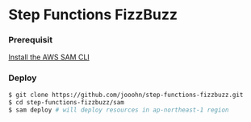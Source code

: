 # Step Functions FizzBuzz

### Prerequisit

[Install the AWS SAM CLI](https://docs.aws.amazon.com/serverless-application-model/latest/developerguide/serverless-sam-cli-install.html)

### Deploy

```bash
$ git clone https://github.com/jooohn/step-functions-fizzbuzz.git
$ cd step-functions-fizzbuzz/sam
$ sam deploy # will deploy resources in ap-northeast-1 region
```
